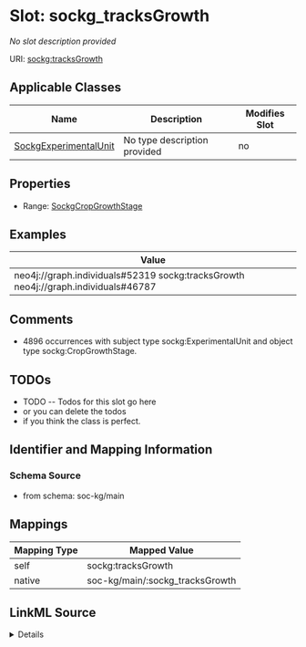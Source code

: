 

# Slot: sockg_tracksGrowth


_No slot description provided_





URI: [sockg:tracksGrowth](http://www.semanticweb.org/sockg/ontologies/2024/0/soil-carbon-ontology/tracksGrowth)



<!-- no inheritance hierarchy -->





## Applicable Classes

| Name | Description | Modifies Slot |
| --- | --- | --- |
| [SockgExperimentalUnit](../classes/SockgExperimentalUnit.md) | No type description provided |  no  |







## Properties

* Range: [SockgCropGrowthStage](../classes/SockgCropGrowthStage.md)






## Examples

| Value |
| --- |
| neo4j://graph.individuals#52319 sockg:tracksGrowth neo4j://graph.individuals#46787 |

## Comments

* 4896 occurrences with subject type sockg:ExperimentalUnit and object type sockg:CropGrowthStage.

## TODOs

* TODO -- Todos for this slot go here
* or you can delete the todos
* if you think the class is perfect.

## Identifier and Mapping Information







### Schema Source


* from schema: soc-kg/main




## Mappings

| Mapping Type | Mapped Value |
| ---  | ---  |
| self | sockg:tracksGrowth |
| native | soc-kg/main/:sockg_tracksGrowth |




## LinkML Source

<details>
```yaml
name: sockg_tracksGrowth
description: No slot description provided
todos:
- TODO -- Todos for this slot go here
- or you can delete the todos
- if you think the class is perfect.
comments:
- 4896 occurrences with subject type sockg:ExperimentalUnit and object type sockg:CropGrowthStage.
examples:
- value: neo4j://graph.individuals#52319 sockg:tracksGrowth neo4j://graph.individuals#46787
from_schema: soc-kg/main
rank: 1000
slot_uri: sockg:tracksGrowth
alias: sockg_tracksGrowth
domain_of:
- sockg_ExperimentalUnit
range: sockg_CropGrowthStage

```
</details>